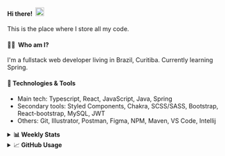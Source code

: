 #### Hi there!&nbsp;&nbsp;<img src="https://media.giphy.com/media/hvRJCLFzcasrR4ia7z/giphy.gif" width="20px">
This is the place where I store all my code.

#### 👨‍💻 &nbsp;Who am I?
I'm a fullstack web developer living in Brazil, Curitiba. Currently learning Spring.

#### 🔧&nbsp;Technologies & Tools
- Main tech: Typescript, React, JavaScript, Java, Spring </br>
- Secondary tools: Styled Components, Chakra, SCSS/SASS, Bootstrap, React-bootstrap, MySQL, JWT </br>
- Others: Git, Illustrator, Postman, Figma, NPM, Maven, VS Code, Intellij </br> 


<details>
  <summary><b> 📊&nbsp;Weekly Stats</b></summary>
<!--START_SECTION:waka-->

```text
Java           32 hrs 22 mins  ███████████▓░░░░░░░░░░░░░   46.88 %
TypeScript     26 hrs 54 mins  █████████▓░░░░░░░░░░░░░░░   38.97 %
JavaScript     3 hrs 22 mins   █▒░░░░░░░░░░░░░░░░░░░░░░░   04.88 %
Text           1 hr 36 mins    ▓░░░░░░░░░░░░░░░░░░░░░░░░   02.32 %
Log            1 hr 13 mins    ▒░░░░░░░░░░░░░░░░░░░░░░░░   01.78 %
XML            57 mins         ▒░░░░░░░░░░░░░░░░░░░░░░░░   01.39 %
```

<!--END_SECTION:waka-->
</details>

<details>
  <summary>&#x1f4c8;<b> GitHub Usage</b></summary>
  
[![Top Langs](https://github-readme-stats.vercel.app/api/top-langs/?username=gxlpes&&langs_count=9&layout=compact)](https://github.com/anuraghazra/github-readme-stats)

</details>
